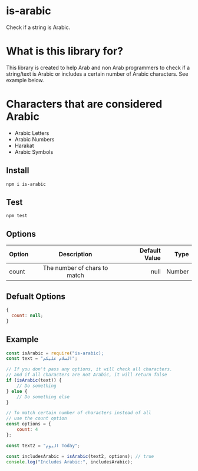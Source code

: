 # is-arabic

Check if a string is Arabic.

# What is this library for?

This library is created to help Arab and non Arab programmers to check if a string/text is Arabic or includes a certain number of Arabic characters. See example below.

# Characters that are considered Arabic

- Arabic Letters
- Arabic Numbers
- Harakat
- Arabic Symbols

## Install

```
npm i is-arabic
```

## Test

```
npm test
```

## Options

| Option |         Description          | Default Value |   Type |
| :----- | :--------------------------: | ------------: | -----: |
| count  | The number of chars to match |          null | Number |

## Defualt Options

```js
{
  count: null;
}
```

## Example

```js
const isArabic = require("is-arabic);
const text = "السلام عليكم";

// If you don't pass any options, it will check all characters.
// and if all characters are not Arabic, it will return false
if (isArabic(text)) {
    // Do something
} else {
    // Do something else
}

// To match certain number of characters instead of all
// use the count option
const options = {
    count: 4
};

const text2 = "اليوم Today";

const includesArabic = isArabic(text2, options); // true
console.log("Includes Arabic:", includesArabic);
```

